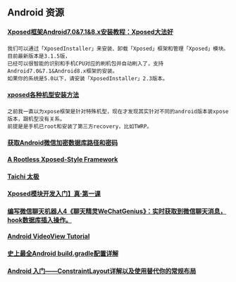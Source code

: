 ## Android 资源


#### [Xposed框架Android7.0&7.1&8.x安装教程：Xposed大法好](https://www.jianshu.com/p/2ccbfa96211c)
```
我们可以通过「XposedInstaller」来安装、卸载「Xposed」框架和管理「Xposed」模块。目前最新版本是3.1.5版，
已经可以很智能的识别和手机CPU对应的刷机包并自动刷入了，支持Android7.0&7.1&Android8.x框架的安装。
如果你的系统是5.0以下，请安装「XposedInstaller」2.3版本。
```

#### [xposed各种机型安装方法](https://www.jianshu.com/p/0f4a27b96694)
```
之前我一直以为xpose框架是针对特殊机型，现在才发现其实针对不同的android版本装xpose版本，跟机型没有关系。
前提是是手机已root和安装了第三方recovery，比如TWRP。
```


#### [获取Android微信加密数据库路径和密码](https://zhuanlan.zhihu.com/p/108923531)
#### [A Rootless Xposed-Style Framework](https://taichi.cool/)
#### [Taichi 太极](https://www.taichi-app.com/#/index)

#### [Xposed模块开发入门】真·第一课](https://www.52pojie.cn/thread-688466-1-1.html)

#### [编写微信聊天机器人4《聊天精灵WeChatGenius》：实时获取到微信聊天消息，hook数据库插入操作。](https://blog.csdn.net/weixin_42127613/article/details/81840536)

#### [Android VideoView Tutorial](https://o7planning.org/en/10487/android-videoview-tutorial)
#### [史上最全Android build.gradle配置详解](https://www.jianshu.com/p/c11862136abf)

#### [Android 入门——ConstraintLayout详解以及使用替代你的常规布局](https://blog.csdn.net/crazymo_/article/details/73036350)